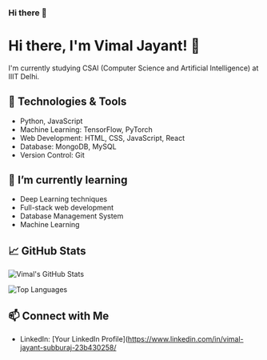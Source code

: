 ### Hi there 👋

# Hi there, I'm Vimal Jayant! 👋

I'm currently studying CSAI (Computer Science and Artificial Intelligence) at IIIT Delhi.

## 🔧 Technologies & Tools
- Python, JavaScript
- Machine Learning: TensorFlow, PyTorch
- Web Development: HTML, CSS, JavaScript, React
- Database: MongoDB, MySQL
- Version Control: Git

## 🌱 I’m currently learning
- Deep Learning techniques
- Full-stack web development
- Database Management System
- Machine Learning

## 📈 GitHub Stats
![Vimal's GitHub Stats](https://github-readme-stats.vercel.app/api?username=VimalJ5&show_icons=true&count_private=true&hide=contribs&theme=radical)

![Top Languages](https://github-readme-stats.vercel.app/api/top-langs/?username=VimalJ5&layout=compact&theme=radical)

## 📫 Connect with Me
- LinkedIn: [Your LinkedIn Profile](https://www.linkedin.com/in/vimal-jayant-subburaj-23b430258/

